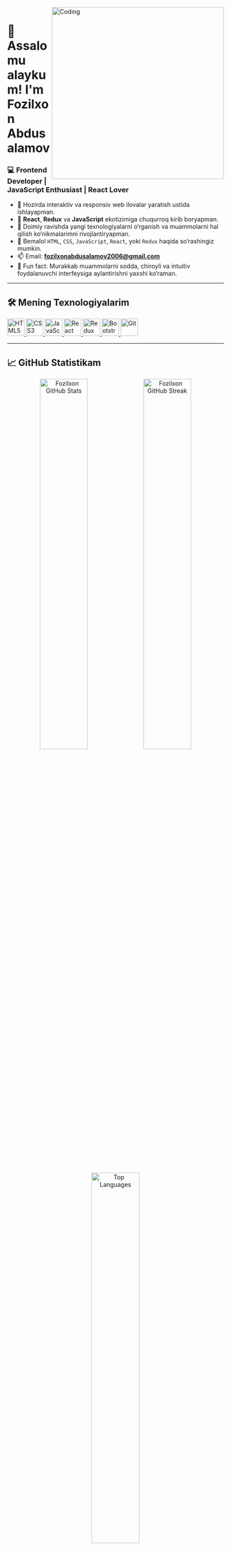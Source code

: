 <img align="right" alt="Coding" width="400" src="https://cdn.dribbble.com/users/1162077/screenshots/3848914/programmer.gif" />

# 👋 Assalomu alaykum! I'm Fozilxon Abdusalamov

### 💻 Frontend Developer | JavaScript Enthusiast | React Lover

- 🔭 Hozirda interaktiv va responsiv web ilovalar yaratish ustida ishlayapman.
- 🧠 **React**, **Redux** va **JavaScript** ekotizimiga chuqurroq kirib boryapman.
- 🌱 Doimiy ravishda yangi texnologiyalarni o‘rganish va muammolarni hal qilish ko‘nikmalarimni rivojlantiryapman.
- 💬 Bemalol `HTML`, `CSS`, `JavaScript`, `React`, yoki `Redux` haqida so‘rashingiz mumkin.
- 📫 Email: **fozilxonabdusalamov2006@gmail.com**
- 🧩 Fun fact: Murakkab muammolarni sodda, chiroyli va intuitiv foydalanuvchi interfeysiga aylantirishni yaxshi ko‘raman.

---

## 🛠️ Mening Texnologiyalarim

<p align="left">
  <a href="https://developer.mozilla.org/en-US/docs/Web/HTML" target="_blank" rel="noreferrer">
    <img src="https://cdn.jsdelivr.net/gh/devicons/devicon/icons/html5/html5-original.svg" width="40" height="40" alt="HTML5"/>
  </a>
  <a href="https://developer.mozilla.org/en-US/docs/Web/CSS" target="_blank" rel="noreferrer">
    <img src="https://cdn.jsdelivr.net/gh/devicons/devicon/icons/css3/css3-original.svg" width="40" height="40" alt="CSS3"/>
  </a>
  <a href="https://developer.mozilla.org/en-US/docs/Web/JavaScript" target="_blank" rel="noreferrer">
    <img src="https://cdn.jsdelivr.net/gh/devicons/devicon/icons/javascript/javascript-original.svg" width="40" height="40" alt="JavaScript"/>
  </a>
  <a href="https://reactjs.org/" target="_blank" rel="noreferrer">
    <img src="https://cdn.jsdelivr.net/gh/devicons/devicon/icons/react/react-original.svg" width="40" height="40" alt="React"/>
  </a>
  <a href="https://redux.js.org/" target="_blank" rel="noreferrer">
    <img src="https://cdn.jsdelivr.net/gh/devicons/devicon/icons/redux/redux-original.svg" width="40" height="40" alt="Redux"/>
  </a>
  <a href="https://getbootstrap.com/" target="_blank" rel="noreferrer">
    <img src="https://cdn.jsdelivr.net/gh/devicons/devicon/icons/bootstrap/bootstrap-original.svg" width="40" height="40" alt="Bootstrap"/>
  </a>
  <a href="https://git-scm.com/" target="_blank" rel="noreferrer">
    <img src="https://cdn.jsdelivr.net/gh/devicons/devicon/icons/git/git-original.svg" width="40" height="40" alt="Git"/>
  </a>
</p>

---

## 📈 GitHub Statistikam

<p align="center">
  <img src="https://github-readme-stats.vercel.app/api?username=Fozilxon&show_icons=true&hide_border=true&theme=tokyonight&count_private=true&include_all_commits=true" width="47%" alt="Fozilxon GitHub Stats" />
  <img src="https://github-readme-streak-stats.herokuapp.com?user=Fozilxon&theme=tokyonight&hide_border=true" width="47%" alt="Fozilxon GitHub Streak" />
</p>

<p align="center">
  <img src="https://github-readme-stats.vercel.app/api/top-langs/?username=Fozilxon&layout=compact&theme=tokyonight&hide_border=true" width="47%" alt="Top Languages" />
</p>

---

## 🌐 Aloqa uchun

<p align="left">
  <a href="mailto:fozilxonabdusalamov2006@gmail.com" target="_blank" rel="noreferrer">
    <img src="https://img.shields.io/badge/Email-D14836?style=for-the-badge&logo=gmail&logoColor=white" alt="Gmail" />
  </a>
  <a href="https://t.me/fozilxon25x" target="_blank" rel="noreferrer">
    <img src="https://img.shields.io/badge/Telegram-2CA5E0?style=for-the-badge&logo=telegram&logoColor=white" alt="Telegram" />
  </a>
</p>
